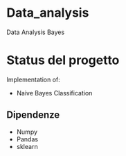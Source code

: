 # Data_analysis
Data Analysis Bayes

# Status del progetto

Implementation of:
- Naive Bayes Classification


## Dipendenze
- Numpy 
- Pandas 
- sklearn

